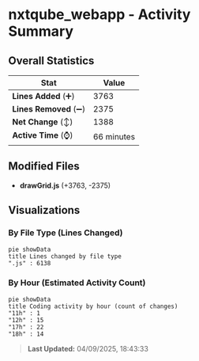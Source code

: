 # nxtqube_webapp - Activity Summary 

## Overall Statistics

| Stat                   | Value                                                             |
| ---------------------- | ----------------------------------------------------------------- |
| **Lines Added** (➕)   | 3763                                          |
| **Lines Removed** (➖) | 2375                                        |
| **Net Change** (↕)    | 1388                |
| **Active Time** (⌚)   | 66 minutes |


## Modified Files
- **drawGrid.js** (+3763, -2375)

## Visualizations

### By File Type (Lines Changed)

```mermaid
pie showData
title Lines changed by file type
".js" : 6138
```

### By Hour (Estimated Activity Count)

```mermaid
pie showData
title Coding activity by hour (count of changes)
"11h" : 1
"12h" : 15
"17h" : 22
"18h" : 14
```


> **Last Updated:** 04/09/2025, 18:43:33